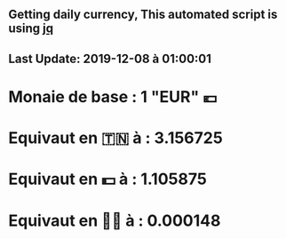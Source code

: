 ## Getting daily currency, This automated script is using [jq](https://stedolan.github.io/jq/)
## Last Update:  2019-12-08 à 01:00:01
 # Monaie de base : 1 "EUR" 💶 
 # Equivaut en 🇹🇳 à :  3.156725 
 # Equivaut en 💵 à : 1.105875
 # Equivaut en 🐱‍💻 à :  0.000148
